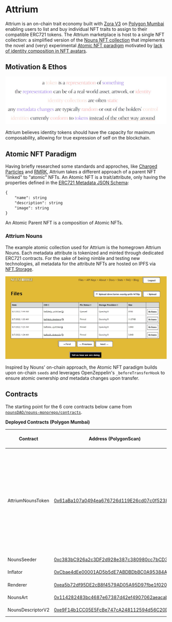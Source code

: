 # Attrium

Attrium is an on-chain trait economy built with [Zora V3](https://github.com/ourzora/v3) on [Polygon Mumbai](https://polygon.technology) enabling users to list and buy individual NFT traits to assign to their compatible ERC721 tokens. The Attrium marketplace is host to a single NFT collection: a simplified version of the [Nouns NFT collection](https://nouns.wtf) that implements the novel and (very) experimental [Atomic NFT paradigm](#atomic-nft-paradigm) motivated by [lack of identity composition in NFT avatars](https://#motivation-&-ethos).

## Motivation & Ethos

<img src='./images/identity-crisis.jpg' alt='Identity Crisis' />

Attrium believes identity tokens should have the capacity for maximum composability, allowing for true expression of self on the blockchain.

## Atomic NFT Paradigm

Having briefly researched some standards and approches, like [Charged Particles](https://www.charged.fi/) and [RMRK](https://www.rmrk.app/), Attrium takes a different approach of a parent NFT "linked" to "atomic" NFTs. An Atomic NFT is a trait/attribute, only having the properties defined in the [ERC721 Metadata JSON Schema](https://eips.ethereum.org/EIPS/eip-721):

```
{
    "name": string
    "description": string
    "image": string
}
```

An Atomic Parent NFT is a composition of Atomic NFTs.

### Attrium Nouns

The example atomic collection used for Attrium is the homegrown Attrium Nouns. Each metadata attribute is tokenized and minted through dedicated ERC721 contracts. For the sake of being nimble and testing new technologies, all metadata for the attribute NFTs are hosted on IPFS via [NFT.Storage](https://nft.storage).

<img src='./images/nft-storage.jpg' alt='NFT Storage' />


Inspired by Nouns' on-chain approach, the Atomic NFT paradigm builds upon on-chain `seeds` and leverages OpenZeppelin's `_beforeTransferHook` to ensure atomic ownership *and* metadata changes upon transfer.

## Contracts

The starting point for the 6 core contracts below came from [`nounsDAO/nouns-monorepo/contracts`](https://github.com/nounsDAO/nouns-monorepo/tree/master/packages/nouns-contracts).

**Deployed Contracts (Polygon Mumbai)**

| Contract           | Address (PolygonScan) | Original | Changed from Original | Description |
| -----------        | ----------- | ----------- | ----------- | ----------- |
| AttriumNounsToken  | [0x61aBa107a0494ea676726d119E26cd07c0f52382](https://mumbai.polygonscan.com/address/0x61aBa107a0494ea676726d119E26cd07c0f52382) | [NounsToken](https://github.com/nounsDAO/nouns-monorepo/blob/master/packages/nouns-contracts/contracts/NounsToken.sol) | ✅ | The core ERC721 token contract. Simplified by removing the following functionalities: governance, nounsDAO, Nounders mints, and burning. In the original contract, only the `minters` address could mint. Here, any `EOA` can mint.
| NounsSeeder        | [0xc383bC926a2c3DF2d928e387c380980cc7bCD310](https://mumbai.polygonscan.com/address/0xc383bC926a2c3DF2d928e387c380980cc7bCD310)        | ----------- |
| Inflator        | [0xCbae4dEe00001AD5b5dE7ABDBDbBC0A95384A84e](https://mumbai.polygonscan.com/address/0xc383bC926a2c3DF2d928e387c380980cc7bCD310)        | ----------- |
| Renderer        | [0xea5b72df95DE2cB8f4579AD05A95D97fbe1f0204](https://mumbai.polygonscan.com/address/0xea5b72df95DE2cB8f4579AD05A95D97fbe1f0204)        | ----------- |
| NounsArt        | [0x114282483bc4687e67387d42ef4907062aeacaba](https://mumbai.polygonscan.com/address/0x114282483bc4687e67387d42ef4907062aeacaba)        | ----------- |
| NounsDescriptorV2        | [0xe9F14b1CC05E5FcBe747cA248112594d56C20D77](https://mumbai.polygonscan.com/address/0xe9F14b1CC05E5FcBe747cA248112594d56C20D77)        | ----------- |

